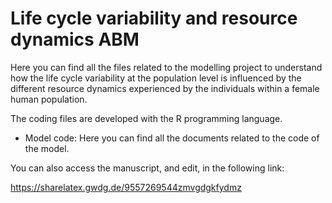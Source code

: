 # Life cycle variability and resource dynamics ABM

Here you can find all the files related to the modelling project to understand how the life cycle variability at the population level is influenced by the different resource dynamics experienced by the individuals within a female human population.

The coding files are developed with the R programming language.

- Model code: Here you can find all the documents related to the code of the model.

You can also access the manuscript, and edit, in the following link:

https://sharelatex.gwdg.de/9557269544zmvgdgkfydmz

